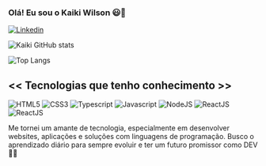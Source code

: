 ### Olá! Eu sou o Kaiki Wilson 😃🖖
[![Linkedin](https://img.shields.io/badge/LinkedIn-0077B5?style=for-the-badge&logo=linkedin&logoColor=white)](https://www.linkedin.com/in/kaikiwilson/)

![Kaiki GitHub stats](https://github-readme-stats.vercel.app/api?username=KaikiWilson&show_icons=true&theme=tokyonight)

![Top Langs](https://github-readme-stats.vercel.app/api/top-langs/?username=KaikiWilson&size_weight=0.5&count_weight=0.5)

## << Tecnologias que tenho conhecimento >>

![HTML5](https://img.shields.io/badge/HTML5-E34F26?style=for-the-badge&logo=html5&logoColor=white)
![CSS3](https://img.shields.io/badge/CSS3-1572B6?style=for-the-badge&logo=css3&logoColor=white)
![Typescript](https://img.shields.io/badge/TypeScript-007ACC?style=for-the-badge&logo=typescript&logoColor=white)
![Javascript](https://img.shields.io/badge/JavaScript-F7DF1E?style=for-the-badge&logo=javascript&logoColor=black)
![NodeJS](https://img.shields.io/badge/Node.js-43853D?style=for-the-badge&logo=node.js&logoColor=white)
![ReactJS](https://img.shields.io/badge/React-20232A?style=for-the-badge&logo=react&logoColor=61DAFB)
![ReactJS](https://img.shields.io/badge/MySQL-00000F?style=for-the-badge&logo=mysql&logoColor=white)

Me tornei um amante de tecnologia, especialmente em desenvolver websites, aplicações e soluções com linguagens de programação. Busco o aprendizado diário para sempre evoluir e ter um futuro promissor como DEV 💙🚀
